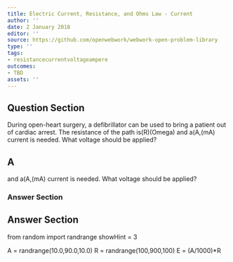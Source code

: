 ```yaml
---
title: Electric Current, Resistance, and Ohms Law - Current
author: ''
date: 2 January 2018
editor: ''
source: https://github.com/openwebwork/webwork-open-problem-library
type: ''
tags:
- resistancecurrentvoltageampere
outcomes:
- TBD
assets: ''
---
```


## Question Section 

During open-heart surgery, a defibrillator can be used to bring a patient out of cardiac arrest. The resistance of the path is(R)(Omega) and a(A,(mA) current is needed. What voltage should be applied?

## A
and a(A,(mA) current is needed. What voltage should be applied?
### Answer Section


## Answer Section

from random import randrange
showHint = 3

A = randrange(10.0,90.0,10.0)
R = randrange(100,900,100)
E = (A/1000)*R